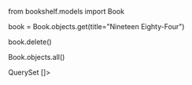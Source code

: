 from bookshelf.models import Book

<!-- Retrieving the book -->
book = Book.objects.get(title="Nineteen Eighty-Four")

<!-- Deleting the book -->

book.delete()

<!-- Trying to retrieve all books -->

Book.objects.all()

<!-- Expected output -->

QuerySet []>